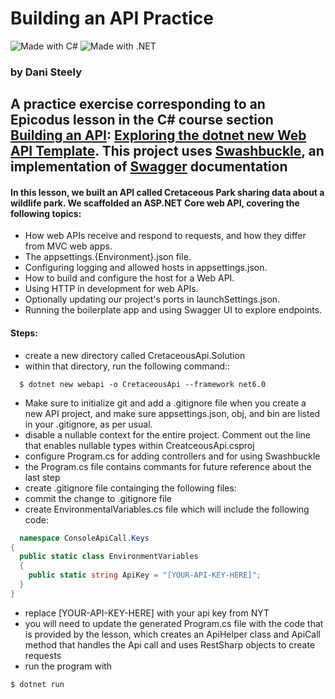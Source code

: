 # Building an API Practice 
![Made with C#](	https://img.shields.io/badge/C%23-239120?style=for-the-badge&logo=c-sharp&logoColor=white) ![Made with .NET](https://img.shields.io/badge/.NET-5C2D91?style=for-the-badge&logo=.net&logoColor=white)
### by Dani Steely

## A practice exercise corresponding to an Epicodus lesson in the C# course section [Building an API](https://www.learnhowtoprogram.com/c-and-net-part-time/building-an-api): [Exploring the dotnet new Web API Template](https://www.learnhowtoprogram.com/c-and-net-part-time/building-an-api/exploring-the-dotnet-new-web-api-template). This project uses [Swashbuckle](https://learn.microsoft.com/en-us/aspnet/core/tutorials/getting-started-with-swashbuckle?view=aspnetcore-6.0&tabs=visual-studio-code), an implementation of [Swagger](https://swagger.io/tools/swaggerhub/) documentation

#### In this lesson, we built an API called Cretaceous Park sharing data about a wildlife park. We scaffolded an ASP.NET Core web API, covering the following topics:
* How web APIs receive and respond to requests, and how they differ from MVC web apps.
* The appsettings.{Environment}.json file.
* Configuring logging and allowed hosts in appsettings.json.
* How to build and configure the host for a Web API.
* Using HTTP in development for web APIs.
* Optionally updating our project's ports in launchSettings.json.
* Running the boilerplate app and using Swagger UI to explore endpoints.


#### Steps:
* create a new directory called CretaceousApi.Solution
* within that directory, run the following command::
```
  $ dotnet new webapi -o CretaceousApi --framework net6.0
```
* Make sure to initialize git and add a .gitignore file when you create a new API project, and make sure appsettings.json, obj, and bin are listed in your .gitignore, as per usual.
* disable a nullable context for the entire project. Comment out the line that enables nullable types within CreatceousApi.csproj
* configure Program.cs for adding controllers and for using Swashbuckle
* the Program.cs file contains commants for future reference about the last step
* create .gitignore file containging the following files:
* commit the change to .gitignore file
* create EnvironmentalVariables.cs file which will include the following code:
```csharp
  namespace ConsoleApiCall.Keys
{
  public static class EnvironmentVariables
  {
    public static string ApiKey = "[YOUR-API-KEY-HERE]";
  }
}
```
* replace \[YOUR-API-KEY-HERE] with your api key from NYT
* you will need to update the generated Program.cs file with the code that is provided by the lesson, which creates an ApiHelper class and ApiCall method that handles the Api call and uses RestSharp objects to create requests
* run the program with 
```
$ dotnet run
```